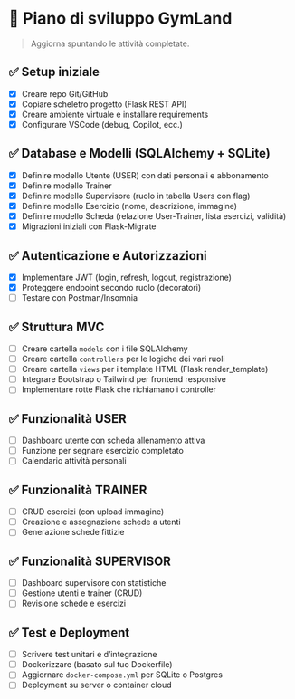 # 📌 Piano di sviluppo GymLand
> Aggiorna spuntando le attività completate.

## ✅ Setup iniziale
- [x] Creare repo Git/GitHub
- [x] Copiare scheletro progetto (Flask REST API)
- [x] Creare ambiente virtuale e installare requirements
- [x] Configurare VSCode (debug, Copilot, ecc.)

## ✅ Database e Modelli (SQLAlchemy + SQLite)
 - [x] Definire modello Utente (USER) con dati personali e abbonamento
 - [x] Definire modello Trainer
 - [x] Definire modello Supervisore (ruolo in tabella Users con flag)
 - [x] Definire modello Esercizio (nome, descrizione, immagine)
 - [x] Definire modello Scheda (relazione User-Trainer, lista esercizi, validità)
 - [x] Migrazioni iniziali con Flask-Migrate

## ✅ Autenticazione e Autorizzazioni
 - [x] Implementare JWT (login, refresh, logout, registrazione)
 - [x] Proteggere endpoint secondo ruolo (decoratori)
- [ ] Testare con Postman/Insomnia

## ✅ Struttura MVC
- [ ] Creare cartella `models` con i file SQLAlchemy
- [ ] Creare cartella `controllers` per le logiche dei vari ruoli
- [ ] Creare cartella `views` per i template HTML (Flask render_template)
- [ ] Integrare Bootstrap o Tailwind per frontend responsive
- [ ] Implementare rotte Flask che richiamano i controller

## ✅ Funzionalità USER
- [ ] Dashboard utente con scheda allenamento attiva
- [ ] Funzione per segnare esercizio completato
- [ ] Calendario attività personali

## ✅ Funzionalità TRAINER
- [ ] CRUD esercizi (con upload immagine)
- [ ] Creazione e assegnazione schede a utenti
- [ ] Generazione schede fittizie

## ✅ Funzionalità SUPERVISOR
- [ ] Dashboard supervisore con statistiche
- [ ] Gestione utenti e trainer (CRUD)
- [ ] Revisione schede e esercizi

## ✅ Test e Deployment
- [ ] Scrivere test unitari e d’integrazione
- [ ] Dockerizzare (basato sul tuo Dockerfile)
- [ ] Aggiornare `docker-compose.yml` per SQLite o Postgres
- [ ] Deployment su server o container cloud
